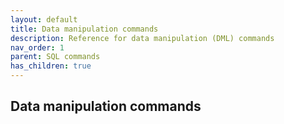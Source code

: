 ```yaml
---
layout: default
title: Data manipulation commands
description: Reference for data manipulation (DML) commands
nav_order: 1
parent: SQL commands
has_children: true
---
```


## Data manipulation commands

